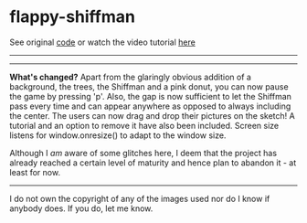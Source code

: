# flappy-shiffman
See original [code](https://github.com/CodingTrain/Rainbow-Code/tree/master/CodingChallenges/CC_31_FlappyBird_p5.js) or watch the video tutorial [here](https://www.youtube.com/watch?v=cXgA1d_E-jY)

--------------------------------------------------------------------------------------------------------------------------
--------------------------------------------------------------------------------------------------------------------------

**What's changed?**
Apart from the glaringly obvious addition of a background, the trees, the Shiffman and a pink donut, you can now pause the game by pressing 'p'. Also, the gap is now sufficient to let the Shiffman pass every time and can appear anywhere as opposed to always including the center.
The users can now drag and drop their pictures on the sketch! A tutorial and an option to remove it have also been included. Screen size listens for window.onresize() to adapt to the window size. 

Although I *am* aware of some glitches here, I deem that the project has already reached a certain level of maturity and hence plan to abandon it - at least for now.  

--------------------------------------------------------------------------------------------------------------------------

I do not own the copyright of any of the images used nor do I know if anybody does. If you do, let me know. 
